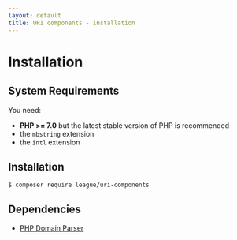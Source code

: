 ```yaml
---
layout: default
title: URI components - installation
---
```


Installation
=======

System Requirements
-------

You need:

- **PHP >= 7.0** but the latest stable version of PHP is recommended
- the `mbstring` extension
- the `intl` extension

Installation
--------

~~~
$ composer require league/uri-components
~~~

Dependencies
-------

- [PHP Domain Parser](https://github.com/jeremykendall/php-domain-parser)